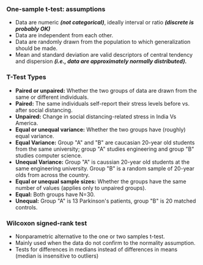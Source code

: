 ### One-sample t-test: assumptions

-   Data are numeric **_(not categorical)_**, ideally interval or ratio **_(discrete is probably OK)_**
-   Data are independent from each other.
-   Data are randomly drawn from the population to which generalization should be made.
-   Mean and standard deviation are valid descriptors of central tendency and dispersion **_(i.e., data are approximately normally distributed)._**

### T-Test Types

-   **Paired or unpaired:** Whether the two groups of data are drawn from the same or different individuals.
-   **Paired:** The same individuals self-report their stress levels before vs. after social distancing.
-   **Unpaired:** Change in social distancing-related stress in India Vs America.
-   **Equal or unequal variance:** Whether the two groups have (roughly) equal variance.
-   **Equal Variance:** Group "A" and "B" are caucasian 20-year old students from the same university; group "A" studies engineering and group "B" studies computer science.
-   **Unequal Variance:** Group "A" is caussian 20-year old students at the same engineering university. Group "B" is a random sample of 20-year olds from across the country.
-   **Equal or unequal sample sizes:** Whether the groups have the same number of values (applies only to unpaired groups).
-   **Equal:** Both groups have N=30.
-   **Unequal:** Group "A" is 13 Parkinson's patients, group "B" is 20 matched controls.

### Wilcoxon signed-rank test

-   Nonparametric alternative to the one or two samples t-test.
-   Mainly used when the data do not confirm to the normality assumption.
-   Tests for differences in medians instead of differences in means (median is insensitive to outliers)
